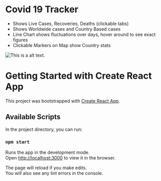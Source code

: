 # Covid 19 Tracker

* Shows Live Cases, Recoveries, Deaths (clickable tabs)
* Shows Worldwide cases and Country Based cases
* Line Chart shows fluctuations over days, hover around to see exact figures
* Clickable Markers on Map show Country stats

![This is a alt text.](/image/sample.png "This is a sample image.")

# Getting Started with Create React App

This project was bootstrapped with [Create React App](https://github.com/facebook/create-react-app).

## Available Scripts

In the project directory, you can run:

### `npm start`

Runs the app in the development mode.\
Open [http://localhost:3000](http://localhost:3000) to view it in the browser.

The page will reload if you make edits.\
You will also see any lint errors in the console.
